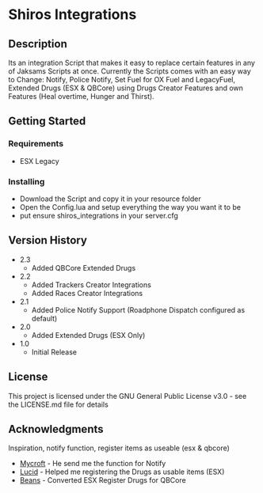 # Shiros Integrations

## Description

Its an integration Script that makes it easy to replace certain features
in any of Jaksams Scripts at once. Currently the Scripts comes with an easy way to Change: Notify, Police Notify, Set Fuel for OX Fuel and LegacyFuel, Extended Drugs (ESX & QBCore) using Drugs Creator Features and own Features (Heal overtime, Hunger and Thirst).


## Getting Started

### Requirements

* ESX Legacy


### Installing

* Download the Script and copy it in your resource folder
* Open the Config.lua and setup everything the way you want it to be
* put ensure shiros_integrations in your server.cfg

## Version History
* 2.3
    * Added QBCore Extended Drugs
* 2.2
    * Added Trackers Creator Integrations
    * Added Races Creator Integrations
* 2.1
    * Added Police Notify Support (Roadphone Dispatch configured as default)
* 2.0
    * Added Extended Drugs (ESX Only)
* 1.0
    * Initial Release

## License

This project is licensed under the GNU General Public License v3.0 - see the LICENSE.md file for details

## Acknowledgments

Inspiration, notify function, register items as useable (esx & qbcore)
* [Mycroft](https://github.com/Mycroft-Studios) - He send me the function for Notify
* [Lucid](https://github.com/LucidB1) - Helped me registering the Drugs as usable items (ESX)
* [Beans](https://github.com/BeansFL) - Converted ESX Register Drugs for QBCore